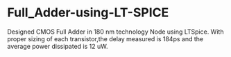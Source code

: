 # Full_Adder-using-LT-SPICE
Designed CMOS Full Adder in 180 nm technology Node using LTSpice. 
With proper sizing of each transistor,the delay measured is 184ps and the average power dissipated is 12 uW.
